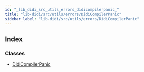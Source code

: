 ```yaml
---
id: "_lib_didi_src_utils_errors_didicompilerpanic_"
title: "lib-didi/src/utils/errors/DidiCompilerPanic"
sidebar_label: "lib-didi/src/utils/errors/DidiCompilerPanic"
---
```


## Index

### Classes

* [DidiCompilerPanic](../classes/_lib_didi_src_utils_errors_didicompilerpanic_.didicompilerpanic.md)
